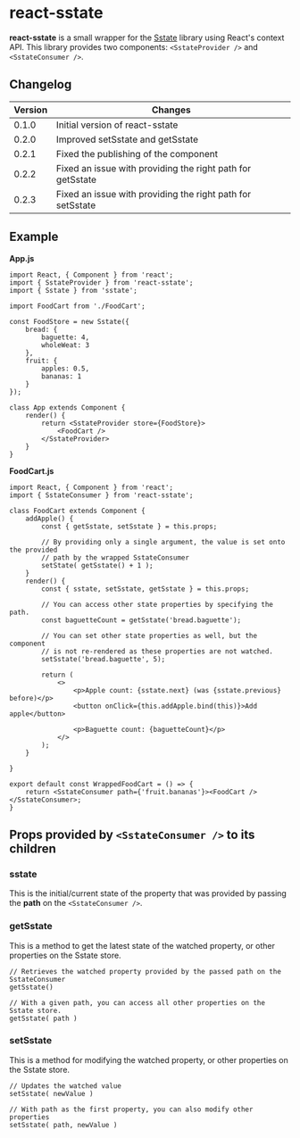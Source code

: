 # react-sstate

**react-sstate** is a small wrapper for the [Sstate](https://www.npmjs.com/package/sstate) library using React's context API. This library provides two
components: `<SstateProvider />` and `<SstateConsumer />`.

## Changelog

| Version | Changes                     |
| ------- | --------------------------- |
| 0.1.0   | Initial version of react-sstate |
| 0.2.0   | Improved setSstate and getSstate |
| 0.2.1   | Fixed the publishing of the component |
| 0.2.2   | Fixed an issue with providing the right path for getSstate |
| 0.2.3   | Fixed an issue with providing the right path for setSstate |

## Example

**App.js**
```
import React, { Component } from 'react';
import { SstateProvider } from 'react-sstate';
import { Sstate } from 'sstate';

import FoodCart from './FoodCart';

const FoodStore = new Sstate({
    bread: { 
        baguette: 4, 
        wholeWeat: 3 
    }, 
    fruit: { 
        apples: 0.5, 
        bananas: 1 
    }
});

class App extends Component {
    render() {
        return <SstateProvider store={FoodStore}>
            <FoodCart />
        </SstateProvider>
    }
}
```

**FoodCart.js**
```
import React, { Component } from 'react';
import { SstateConsumer } from 'react-sstate';

class FoodCart extends Component {
    addApple() {
        const { getSstate, setSstate } = this.props;

        // By providing only a single argument, the value is set onto the provided 
        // path by the wrapped SstateConsumer
        setState( getSstate() + 1 ); 
    }
    render() {
        const { sstate, setSstate, getSstate } = this.props;
        
        // You can access other state properties by specifying the path.
        const baguetteCount = getSstate('bread.baguette');

        // You can set other state properties as well, but the component
        // is not re-rendered as these properties are not watched.
        setSstate('bread.baguette', 5);

        return (
            <>
                <p>Apple count: {sstate.next} (was {sstate.previous} before)</p>
                <button onClick={this.addApple.bind(this)}>Add apple</button>

                <p>Baguette count: {baguetteCount}</p>
            </>
        );
    }

}

export default const WrappedFoodCart = () => {
    return <SstateConsumer path={'fruit.bananas'}><FoodCart /></SstateConsumer>;
}
```

## Props provided by `<SstateConsumer />` to its children

### **sstate**

This is the initial/current state of the property that was provided by passing the **path** on the `<SstateConsumer />`.

### **getSstate**

This is a method to get the latest state of the watched property, or other properties on the Sstate store.

```
// Retrieves the watched property provided by the passed path on the SstateConsumer
getSstate() 

// With a given path, you can access all other properties on the Sstate store.
getSstate( path ) 
```

### **setSstate**

This is a method for modifying the watched property, or other properties on the Sstate store.

```
// Updates the watched value
setSstate( newValue ) 

// With path as the first property, you can also modify other properties
setSstate( path, newValue ) 
```

